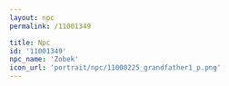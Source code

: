 ```yaml
---
layout: npc
permalink: /11001349

title: Npc
id: '11001349'
npc_name: 'Zobek'
icon_url: 'portrait/npc/11000225_grandfather1_p.png'
---
```

